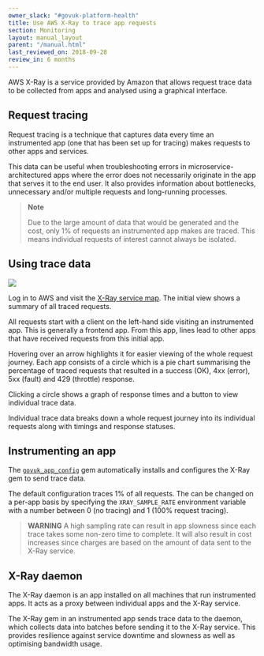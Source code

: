 ```yaml
---
owner_slack: "#govuk-platform-health"
title: Use AWS X-Ray to trace app requests
section: Monitoring
layout: manual_layout
parent: "/manual.html"
last_reviewed_on: 2018-09-28
review_in: 6 months
---
```


AWS X-Ray is a service provided by Amazon that allows request trace data to be collected from apps and analysed using a graphical interface.

## Request tracing

Request tracing is a technique that captures data every time an instrumented app (one that has been set up for tracing) makes requests to other apps and services.

This data can be useful when troubleshooting errors in microservice-architectured apps where the error does not necessarily originate in the app that serves it to the end user. It also provides information about bottlenecks, unnecessary and/or multiple requests and long-running processes.

> **Note**
>
> Due to the large amount of data that would be generated and the cost, only 1% of requests an instrumented app makes are traced. This means individual requests of interest cannot always be isolated.

## Using trace data

![](/manual/images/aws-xray.png)

Log in to AWS and visit the [X-Ray service map](https://eu-west-1.console.aws.amazon.com/xray/home?region=eu-west-1#/service-map). The initial view shows a summary of all traced requests.

All requests start with a client on the left-hand side visiting an instrumented app. This is generally a frontend app. From this app, lines lead to other apps that have received requests from this initial app.

Hovering over an arrow highlights it for easier viewing of the whole request journey. Each app consists of a circle which is a pie chart summarising the percentage of traced requests that resulted in a success (OK), 4xx (error), 5xx (fault) and 429 (throttle) response.

Clicking a circle shows a graph of response times and a button to view individual trace data.

Individual trace data breaks down a whole request journey into its individual requests along with timings and response statuses.

## Instrumenting an app

The [`govuk_app_config`](https://github.com/alphagov/govuk_app_config) gem automatically installs and configures the X-Ray gem to send trace data.

The default configuration traces 1% of all requests. The can be changed on a per-app basis by specifying the `XRAY_SAMPLE_RATE` environment variable with a number between 0 (no tracing) and 1 (100% request tracing).

> **WARNING**
> A high sampling rate can result in app slowness since each trace takes some non-zero time to complete. It will also result in cost increases since charges are based on the amount of data sent to the X-Ray service.

## X-Ray daemon

The X-Ray daemon is an app installed on all machines that run instrumented apps. It acts as a proxy between individual apps and the X-Ray service.

The X-Ray gem in an instrumented app sends trace data to the daemon, which collects data into batches before sending it to the X-Ray service. This provides resilience against service downtime and slowness as well as optimising bandwidth usage.
